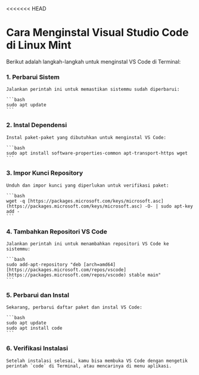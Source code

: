 <<<<<<< HEAD
# Cara Menginstal Visual Studio Code di Linux Mint

Berikut adalah langkah-langkah untuk menginstal VS Code di Terminal:

### 1.  **Perbarui Sistem**
    Jalankan perintah ini untuk memastikan sistemmu sudah diperbarui:
    
    ```bash
    sudo apt update
    ```
    
### 2.  **Instal Dependensi**
    Instal paket-paket yang dibutuhkan untuk menginstal VS Code:
    
    ```bash
    sudo apt install software-properties-common apt-transport-https wget
    ```
    
### 3.  **Impor Kunci Repository**
    Unduh dan impor kunci yang diperlukan untuk verifikasi paket:
    
    ```bash
    wget -q [https://packages.microsoft.com/keys/microsoft.asc](https://packages.microsoft.com/keys/microsoft.asc) -O- | sudo apt-key add -
    ```
    
### 4.  **Tambahkan Repositori VS Code**
    Jalankan perintah ini untuk menambahkan repositori VS Code ke sistemmu:
    
    ```bash
    sudo add-apt-repository "deb [arch=amd64] [https://packages.microsoft.com/repos/vscode](https://packages.microsoft.com/repos/vscode) stable main"
    ```
    
### 5.  **Perbarui dan Instal**
    Sekarang, perbarui daftar paket dan instal VS Code:
    
    ```bash
    sudo apt update
    sudo apt install code
    ```
    
### 6.  **Verifikasi Instalasi**
    Setelah instalasi selesai, kamu bisa membuka VS Code dengan mengetik perintah `code` di Terminal, atau mencarinya di menu aplikasi.
    
